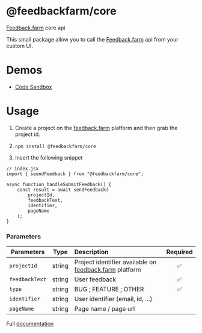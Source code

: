 # @feedbackfarm/core

[Feedback.farm](https://feedback.farm) core api

This small package allow you to call the [Feedback.farm](https://feedback.farm) api from your custom UI.

# Demos

- [Code Sandbox](https://codesandbox.io/s/feedbackfarm-core-2lkn0?file=/src/App.js)

# Usage

1. Create a project on the [feedback.farm](https://feedback.farm) platform and then grab the project id.

2. `npm install @feedbackfarm/core`

3. Insert the following snippet

```
// index.jsx
import { seendFeedback } from "@feedbackfarm/core";

async function handleSubmitFeedback() {
    const result = await sendFeedback(
        projectId,
        feedbackText,
        identifier,
        pageName
    );
}
```

### Parameters

| Parameters     |  Type  | Description                                                             | Required |
| -------------- | :----: | :---------------------------------------------------------------------- | :------: |
| `projectId`    | string | Project identifier available on [feedback.farm](feedback.farm) platform |    ✅    |
| `feedbackText` | string | User feedback                                                           |    ✅    |
| `type`         | string | BUG ; FEATURE ; OTHER                                                   |    ✅    |
| `identifier`   | string | User identifier (email, id, ...)                                        |          |
| `pageName`     | string | Page name / page url                                                    |          |

Full [documentation](https://www.notion.so/Build-Your-Own-Widget-fb729b98e1694d7c8bc019b4d19622c9)
